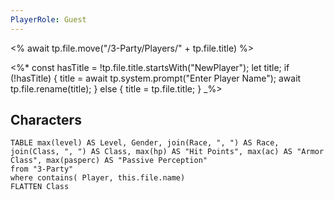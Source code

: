 ```yaml
---
PlayerRole: Guest
---
```


<% await tp.file.move("/3-Party/Players/" + tp.file.title) %>

<%*
const hasTitle = !tp.file.title.startsWith("NewPlayer");
let title;
if (!hasTitle) {
    title = await tp.system.prompt("Enter Player Name");
    await tp.file.rename(title);
} else {
    title = tp.file.title;
}
_%>

## Characters

```dataview
TABLE max(level) AS Level, Gender, join(Race, ", ") AS Race, join(Class, ", ") AS Class, max(hp) AS "Hit Points", max(ac) AS "Armor Class", max(pasperc) AS "Passive Perception"
from "3-Party"
where contains( Player, this.file.name)
FLATTEN Class
```